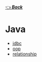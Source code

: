 [👈 **_Back_**](../index.md)

# Java

- [jdbc](./jdbc/index.md)
- [oop](./oop/index.md)
- [relationship](./relationship/index.md)
